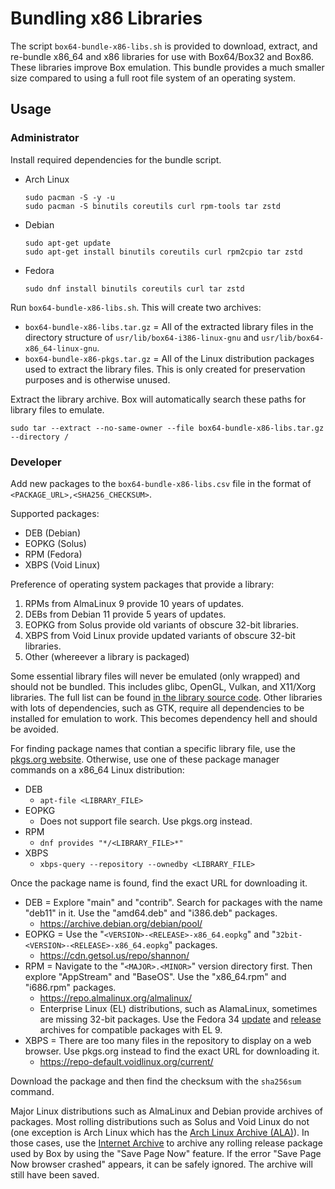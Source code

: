 # Bundling x86 Libraries

The script `box64-bundle-x86-libs.sh` is provided to download, extract, and re-bundle x86_64 and x86 libraries for use with Box64/Box32 and Box86. These libraries improve Box emulation. This bundle provides a much smaller size compared to using a full root file system of an operating system.

## Usage

### Administrator

Install required dependencies for the bundle script.

- Arch Linux
    ```
    sudo pacman -S -y -u
    sudo pacman -S binutils coreutils curl rpm-tools tar zstd
    ```
- Debian
    ```
    sudo apt-get update
    sudo apt-get install binutils coreutils curl rpm2cpio tar zstd
    ```
- Fedora
    ```
    sudo dnf install binutils coreutils curl tar zstd
    ```

Run `box64-bundle-x86-libs.sh`. This will create two archives:
- `box64-bundle-x86-libs.tar.gz` = All of the extracted library files in the directory structure of `usr/lib/box64-i386-linux-gnu` and `usr/lib/box64-x86_64-linux-gnu`.
- `box64-bundle-x86-pkgs.tar.gz` = All of the Linux distribution packages used to extract the library files. This is only created for preservation purposes and is otherwise unused.

Extract the library archive. Box will automatically search these paths for library files to emulate.

```
sudo tar --extract --no-same-owner --file box64-bundle-x86-libs.tar.gz --directory /
```

### Developer

Add new packages to the `box64-bundle-x86-libs.csv` file in the format of `<PACKAGE_URL>,<SHA256_CHECKSUM>`.

Supported packages:
- DEB (Debian)
- EOPKG (Solus)
- RPM (Fedora)
- XBPS (Void Linux)

Preference of operating system packages that provide a library:
1. RPMs from AlmaLinux 9 provide 10 years of updates.
2. DEBs from Debian 11 provide 5 years of updates.
3. EOPKG from Solus provide old variants of obscure 32-bit libraries.
4. XBPS from Void Linux provide updated variants of obscure 32-bit libraries.
5. Other (whereever a library is packaged)

Some essential library files will never be emulated (only wrapped) and should not be bundled. This includes glibc, OpenGL, Vulkan, and X11/Xorg libraries. The full list can be found [in the library source code](https://github.com/ptitSeb/box64/blob/v0.3.6/src/librarian/library.c#L433). Other libraries with lots of dependencies, such as GTK, require all dependencies to be installed for emulation to work. This becomes dependency hell and should be avoided.

For finding package names that contian a specific library file, use the [pkgs.org website](https://pkgs.org/). Otherwise, use one of these package manager commands on a x86_64 Linux distribution:
- DEB
    - `apt-file <LIBRARY_FILE>`
- EOPKG
    - Does not support file search. Use pkgs.org instead.
- RPM
    - `dnf provides "*/<LIBRARY_FILE>*"`
- XBPS
    - `xbps-query --repository --ownedby <LIBRARY_FILE>`

Once the package name is found, find the exact URL for downloading it.
- DEB = Explore "main" and "contrib". Search for packages with the name "deb11" in it. Use the "amd64.deb" and "i386.deb" packages.
    - https://archive.debian.org/debian/pool/
- EOPKG = Use the "`<VERSION>-<RELEASE>-x86_64.eopkg`" and "`32bit-<VERSION>-<RELEASE>-x86_64.eopkg`" packages.
    - https://cdn.getsol.us/repo/shannon/
- RPM = Navigate to the "`<MAJOR>.<MINOR>`" version directory first. Then explore "AppStream" and "BaseOS". Use the "x86_64.rpm" and "i686.rpm" packages.
    - https://repo.almalinux.org/almalinux/
    - Enterprise Linux (EL) distributions, such as AlamaLinux, sometimes are missing 32-bit packages. Use the Fedora 34 [update](https://archives.fedoraproject.org/pub/archive/fedora/linux/updates/34/Everything/x86_64/Packages/) and [release](https://archives.fedoraproject.org/pub/archive/fedora/linux/releases/34/Everything/x86_64/os/Packages/) archives for compatible packages with EL 9.
- XBPS = There are too many files in the repository to display on a web browser. Use pkgs.org instead to find the exact URL for downloading it.
    - https://repo-default.voidlinux.org/current/

Download the package and then find the checksum with the `sha256sum` command.

Major Linux distributions such as AlmaLinux and Debian provide archives of packages. Most rolling distributions such as Solus and Void Linux do not (one exception is Arch Linux which has the [Arch Linux Archive (ALA)](https://wiki.archlinux.org/title/Arch_Linux_Archive)). In those cases, use the [Internet Archive](https://web.archive.org/) to archive any rolling release package used by Box by using the "Save Page Now" feature. If the error "Save Page Now browser crashed" appears, it can be safely ignored. The archive will still have been saved.
